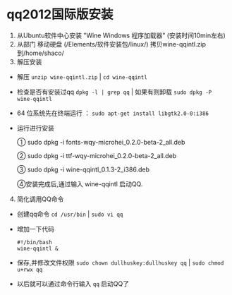 # qq2012国际版安装

1. 从Ubuntu软件中心安装 "Wine Windows 程序加载器" (安装时间10min左右)
2. 从部门 移动硬盘   (/Elements/软件安装包/linux/) 拷贝wine-qqintl.zip 到/home/shaco/
3. 解压安装
  * 解压 ```unzip wine-qqintl.zip``` | ```cd wine-qqintl```
  * 检查是否有安装过qq  ```dpkg -l | grep qq``` | 如果有则卸载 ```sudo dpkg -P wine-qqintl```
  * 64 位系统先在终端运行 ： ```sudo apt-get install libgtk2.0-0:i386```
  * 运行进行安装  
  
     ① sudo dpkg -i fonts-wqy-microhei_0.2.0-beta-2_all.deb

     ② sudo dpkg -i ttf-wqy-microhei_0.2.0-beta-2_all.deb
     
     ③ sudo dpkg -i wine-qqintl_0.1.3-2_i386.deb
     
     ④安装完成后,通过输入 wine-qqintl 启动QQ.
     
4. 简化调用QQ命令
  * 创建qq命令 ```cd /usr/bin``` | ```sudo vi qq```
  * 增加一下代码

    ```
    #!/bin/bash
    wine-qqintl &
    ```

  * 保存,并修改文件权限 ```sudo chown dullhuskey:dullhuskey qq``` | ```sudo chmod u+rwx qq```
  * 以后就可以通过命令行输入 ```qq``` 启动QQ了
